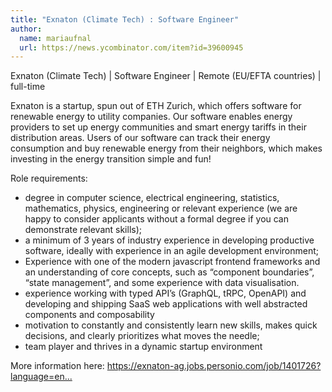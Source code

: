 ```yaml
---
title: "Exnaton (Climate Tech) : Software Engineer"
author:
  name: mariaufnal
  url: https://news.ycombinator.com/item?id=39600945
---
```

Exnaton (Climate Tech) | Software Engineer | Remote (EU&#x2F;EFTA countries) | full-time

Exnaton is a startup, spun out of ETH Zurich, which offers software for renewable energy to utility companies. Our software enables energy providers to set up energy communities and smart energy tariffs in their distribution areas. Users of our software can track their energy consumption and buy renewable energy from their neighbors, which makes investing in the energy transition simple and fun!

Role requirements:
- degree in computer science, electrical engineering, statistics, mathematics, physics, engineering or relevant experience (we are happy to consider applicants without a formal degree if you can demonstrate relevant skills);
- a minimum of 3 years of industry experience in developing productive software, ideally with experience in an agile development environment;
- Experience with one of the modern javascript frontend frameworks and an understanding of core concepts, such as “component boundaries”, “state management”, and some experience with data visualisation.
- experience working with typed API’s (GraphQL, tRPC, OpenAPI) and developing and shipping SaaS web applications with well abstracted components and composability
- motivation to  constantly and consistently learn new skills, makes quick decisions, and clearly prioritizes what moves the needle;
- team player and thrives in a dynamic startup environment

More information here: <a href="https:&#x2F;&#x2F;exnaton-ag.jobs.personio.com&#x2F;job&#x2F;1401726?language=en&amp;display=en" rel="nofollow">https:&#x2F;&#x2F;exnaton-ag.jobs.personio.com&#x2F;job&#x2F;1401726?language=en...</a>
